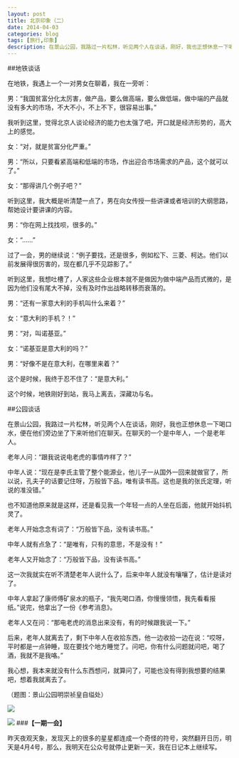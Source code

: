 ```yaml
---
layout: post
title: 北京印象（二）
date: 2014-04-03
categories: blog
tags: [旅行,印象]
description: 在景山公园，我路过一片松林，听见两个人在谈话，刚好，我也正想休息一下喝口水，便在他们旁边坐了下来听他们在聊天。在聊天的一个是中年人，一个是老年人。
---
```




##地铁谈话

在地铁，我遇上一个一对男女在聊着，我在一旁听：

男：“我国贫富分化太厉害，做产品，要么做高端，要么做低端，做中端的产品就没有多大的市场，不大不小，不上不下，很容易出事。”

我听到这里，觉得北京人谈论经济的能力也太强了吧，开口就是经济形势的，高大上的感觉。

女：“对，就是贫富分化严重。”

男：“所以，只要看紧高端和低端的市场，作出迎合市场需求的产品，这个就可以了。”

女：“那得讲几个例子吧？”

听到这里，我大概是听清楚一点了，男在向女传授一些讲课或者培训的大纲思路，帮她设计要讲课的内容。

男：“你在网上找找呗，很多的。”

女：“……”

过了一会，男的继续说：“例子要找，还是很多，例如松下、三菱、柯达。他们以前发展得很厉害的，现在都几乎不见踪影了。”

听到这里，我想吐槽了，人家这些企业根本就不是做因为做中端产品而式微的，是因为他们没有尾大不掉，没有及时作出战略转移而衰落的。

男：“还有一家意大利的手机叫什么来着？”

女：“意大利的手机？！”

男：“对，叫诺基亚。”

女：“诺基亚是意大利的吗？”

男：“好像不是在意大利，在哪里来着？”

这个是时候，我终于忍不住了：“是意大利。”

这个时候，地铁刚好到站，我马上离去，深藏功与名。


##公园谈话

在景山公园，我路过一片松林，听见两个人在谈话，刚好，我也正想休息一下喝口水，便在他们旁边坐了下来听他们在聊天。在聊天的一个是中年人，一个是老年人。

老年人问：“跟我说说电老虎的事情咋样了？”

中年人说：“现在是李氏主管了整个能源业，他儿子一从国外一回来就做官了，所以说，孔夫子的话要记住呀，万般皆下品，唯有读书高。这也是我的张氏定理，听说的准没错。”

也不知道他原来就是这样，还是看见我一个年轻一点的人坐在后面，他就开始抖机灵了。

老年人开始念念有词了：“万般皆下品，没有读书高。”

中年人就有点急了：“是唯有，只有的意思，不是没有！”

老年人又开始念了：“万般皆下品，没有读书高。”

这一次我就实在听不清楚老年人说什么了，后来中年人就没有嚷嚷了，估计是读对了。

中年人拿起了康师傅矿泉水的瓶子，“我先喝口酒，你慢慢领悟，我先看看报纸。”说完，他拿出了一份《参考消息》。

老年人又在问：“那电老虎的消息出来没有，有的时候跟我说一下。”

后来，老年人就离去了，剩下中年人在收拾东西，他一边收拾一边在说：“哎呀，平时都是一点钟睡，现在要找个地方睡觉了。问吧，你有什么问题就问吧，喝了酒，我就不是我咯。”

我心想，我本来就没有什么东西想问，就算问了，可能也没有得到我想要的结果吧，想着我就离去了。

（题图：景山公园明崇祯皇自缢处）

![](http://cnfeat.qiniudn.com/%E5%9B%BE%E5%83%8F%20000.png)

![](http://cnfeat.qiniudn.com/%E5%9B%BE%E5%83%8F%202014-03-27-00-56.png)
###**【一期一会】**

昨天夜观天象，发现天上的很多的星星都连成一个奇怪的符号，突然翻开日历，明天是4月4号，那么，我明天在公众号就停止更新一天，我在日记本上继续写。










